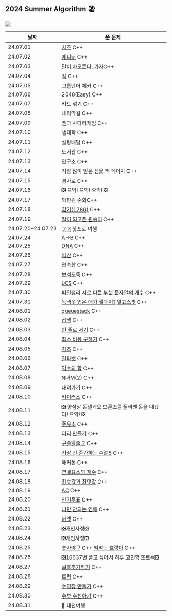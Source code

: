 ## 2024 Summer Algorithm 🏖

![](https://api.mosu.blog/OneDay-OneAlgorithm/JjungminCpp?since=2024-07-01&until=2024-08-31)

| 날짜              | 푼 문제                                                                                                                     |
| ----------------- | --------------------------------------------------------------------------------------------------------------------------- |
| 24.07.01          | [치즈](https://www.acmicpc.net/problem/2636) C++                                                                            |
| 24.07.02          | [에디터](https://www.acmicpc.net/problem/1406) C++                                                                          |
| 24.07.03          | [달이 차오른다, 가자](https://www.acmicpc.net/problem/1194)C++                                                              |
| 24.07.04          | 킹 C++                                                                                                                      |
| 24.07.05          | 그룹단어 체커 C++                                                                                                           |
| 24.07.06          | 2048(Easy) C++                                                                                                              |
| 24.07.07          | 카드 섞기 C++                                                                                                               |
| 24.07.08          | 내리막길 C++                                                                                                                |
| 24.07.09          | 뱀과 사다리게임 C++                                                                                                         |
| 24.07.10          | 생태학 C++                                                                                                                  |
| 24.07.11          | 설탕배달 C++                                                                                                                |
| 24.07.12          | 도서관 C++                                                                                                                  |
| 24.07.13          | 연구소 C++                                                                                                                  |
| 24.07.14          | 가장 많이 받은 선물,책 페이지 C++                                                                                           |
| 24.07.15          | 경사로 C++                                                                                                                  |
| 24.07.16          | ❎ 으악! 으악! 으악! ❎                                                                                                     |
| 24.07.17          | 외판원 순회C++                                                                                                              |
| 24.07.18          | [찾기(1786)](https://www.acmicpc.net/problem/1786) C++                                                                      |
| 24.07.19          | [말이 되고픈 원숭이](https://www.acmicpc.net/problem/1600) C++                                                              |
| 24.07.20~24.07.23 | 🇯🇵 삿포로 여행                                                                                                              |
| 24.07.24          | [A->B](https://www.acmicpc.net/problem/16953) C++                                                                           |
| 24.07.25          | [DNA](https://www.acmicpc.net/problem/1969) C++                                                                             |
| 24.07.26          | [빙산](https://www.acmicpc.net/problem/2573) C++                                                                            |
| 24.07.27          | [연속합](https://www.acmicpc.net/problem/1912) C++                                                                          |
| 24.07.28          | [보석도둑](https://www.acmicpc.net/problem/1202) C++                                                                        |
| 24.07.29          | [LCS](https://www.acmicpc.net/problem/9251) C++                                                                             |
| 24.07.30          | [파일정리](https://www.acmicpc.net/problem/20291) [서로 다른 부분 문자열의 개수](https://www.acmicpc.net/problem/11478) C++ |
| 24.07.31          | [녹색옷 입은 애가 젤다지?](https://www.acmicpc.net/problem/4485) [알고스팟](https://www.acmicpc.net/problem/1261) C++       |
| 24.08.01          | [queuestack](https://www.acmicpc.net/problem/24511) C++                                                                     |
| 24.08.02          | [곱셈](https://www.acmicpc.net/problem/1629) C++                                                                            |
| 24.08.03          | [한 줄로 서기](https://www.acmicpc.net/problem/1138) C++                                                                    |
| 24.08.04          | [최소 비용 구하기](https://www.acmicpc.net/problem/1916) C++                                                                |
| 24.08.05          | [치즈](https://www.acmicpc.net/problem/2638) C++                                                                            |
| 24.08.06          | [알파벳](https://www.acmicpc.net/problem/1987) C++                                                                          |
| 24.08.07          | [약수의 합](https://www.acmicpc.net/problem/17427) C++                                                                      |
| 24.08.08          | [N과M(2)](https://www.acmicpc.net/problem/15666) C++                                                                        |
| 24.08.09          | [내려가기](https://www.acmicpc.net/problem/2096) C++                                                                        |
| 24.08.10          | [바이러스](https://www.acmicpc.net/problem/2606) C++                                                                        |
| 24.08.11          | ❎ 양심상 돈낼게요 브론즈를 풀바엔 돈을 내겠다! 으악! ❎                                                                    |
| 24.08.12          | [주유소](https://www.acmicpc.net/problem/13305) C++                                                                         |
| 24.08.13          | [다리 만들기](https://www.acmicpc.net/problem/17472) C++                                                                    |
| 24.08.14          | [구슬탈출 2](https://www.acmicpc.net/problem/13460) C++                                                                     |
| 24.08.15          | [가장 긴 증가하는 수열5](https://www.acmicpc.net/problem/14003) C++                                                         |
| 24.08.16          | [해커톤](https://www.acmicpc.net/problem/16200) C++                                                                         |
| 24.08.17          | [연결요소의 개수](https://www.acmicpc.net/problem/11724) C++                                                                |
| 24.08.18          | [최솟값과 최댓값](https://www.acmicpc.net/problem/2357) C++                                                                 |
| 24.08.19          | [AC](https://www.acmicpc.net/problem/5430) C++                                                                              |
| 24.08.20          | [인기투표](https://www.acmicpc.net/problem/11637) C++                                                                       |
| 24.08.21          | [나만 안되는 연애](https://www.acmicpc.net/problem/14621) C++                                                               |
| 24.08.22          | [터렛](https://www.acmicpc.net/problem/1002) C++                                                                            |
| 24.08.23          | ❎개인사정❎                                                                                                                |
| 24.08.24          | ❎개인사정❎                                                                                                                |
| 24.08.25          | [숫자야구](https://www.acmicpc.net/problem/1113) C++ [떡먹는 호랑이](https://www.acmicpc.net/problem/2502) C++              |
| 24.08.26          | ❎16637번 풀고 싶어서 하루 고민함 또르륵❎                                                                                  |
| 24.08.27          | [괄호추가하기](https://www.acmicpc.net/problem/16637) C++                                                                   |
| 24.08.28          | [트럭](https://www.acmicpc.net/problem/13335) C++                                                                           |
| 24.08.29          | [수영장 만들기](https://www.acmicpc.net/problem/1113) C++                                                                   |
| 24.08.30          | [후보 추천하기](https://www.acmicpc.net/problem/1713) C++                                                                   |
| 24.08.31          | 🥖 대전여행                                                                                                                 |
